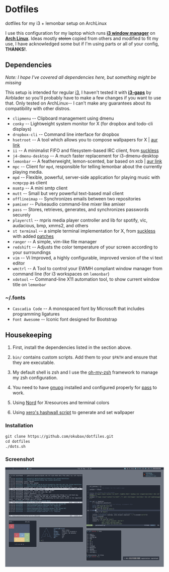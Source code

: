 # Dotfiles

dotfiles for my i3 + lemonbar setup on ArchLinux

I use this configuration for my laptop which runs **[i3 window manager](https://i3wm.org)** on
**[Arch Linux](https://www.archlinux.org/)**.
Ideas mostly <del>stolen</del> copied from others and modified to fit my use, I have acknowledged some but if I'm using parts or all of your config, **THANKS!**.

## Dependencies
*Note: I hope I've covered all dependencies here, but something might be missing*

This setup is intended for regular [i3](https://i3wm.org), I haven't tested it with **[i3-gaps](https://github.com/Airblader/i3)** by Airblader so you'll probably have to make a few changes if you want to use that. Only tested on ArchLinux-- I can't make any guarantees about its compatibility with other distros.

* `clipmenu` -- Clipboard management using dmenu
* `conky` -- Lightweight system monitor for X (for dropbox and todo-cli displays)
* `dropbox-cli` -- Command line interface for dropbox
* `hsetroot` --  A tool which allows you to compose wallpapers for X | [aur link](https://aur.archlinux.org/packages/hsetroot)
* `ii` -- A minimalist FIFO and filesystem-based IRC client, from [suckless](https://tools.suckless.org/ii/)
* `j4-dmenu-desktop` -- A much faster replacement for i3-dmenu-desktop
* `lemonbar` -- A featherweight, lemon-scented, bar based on xcb | [aur link](https://aur.archlinux.org/packages/lemonbar-git/)
* `mpc` -- Client for `mpd`, responsible for telling lemonbar about the currently playing media.
* `mpd` -- Flexible, powerful, server-side application for playing music with `ncmpcpp` as client
* `msmtp` -- A mini smtp client
* `mutt` -- Small but very powerful text-based mail client
* `offlineimap` -- Synchronizes emails between two repositories
* `pamixer` -- Pulseaudio command-line mixer like amixer
* `pass` -- Stores, retrieves, generates, and synchronizes passwords securely
* `playerctl` -- mpris media player controller and lib for spotify, vlc, audacious, bmp, xmms2, and others
* `st terminal` -- a simple terminal implementation for X, from [suckless](https://st.suckless.org/) with added [patches](https://github.com/okubax/st)
* `ranger` -- A simple, vim-like file manager
* `redshift` -- Adjusts the color temperature of your screen according to your surroundings
* `vim` -- Vi Improved, a highly configurable, improved version of the vi text editor
* `wmctrl` -- A Tool to control your EWMH compliant window manager from command line (for i3 workspaces on `lemonbar`)
* `xdotool` -- Command-line X11 automation tool, to show current window title on `lemonbar`
### ~/.fonts
* `Cascadia Code` -- A monospaced font by Microsoft that includes programming ligatures
* `Font Awesome` -- Iconic font designed for Bootstrap


## Housekeeping
1. First, install the dependencies listed in the section above.

2. `bin/` contains custom scripts. Add them to your `$PATH` and ensure that they are executable.

3. My default shell is zsh and I use the [oh-my-zsh](https://github.com/robbyrussell/oh-my-zsh) framework to manage my zsh configuration.

4. You need to have [gnupg](https://www.archlinux.org/packages/core/x86_64/gnupg/) installed and configured properly for [pass](https://www.archlinux.org/packages/community/any/pass/) to work.

5. Using [Nord](https://github.com/arcticicestudio/nord) for Xresources and terminal colors

6. Using [xero's hashwall script](https://github.com/xero/dotfiles/blob/master/bin/bin/hashwall) to generate and set wallpaper

### Installation
```
git clone https://github.com/okubax/dotfiles.git
cd dotfiles
./dots.sh

```

### Screenshot
![screenshot](/screenshot.png)

&nbsp;

